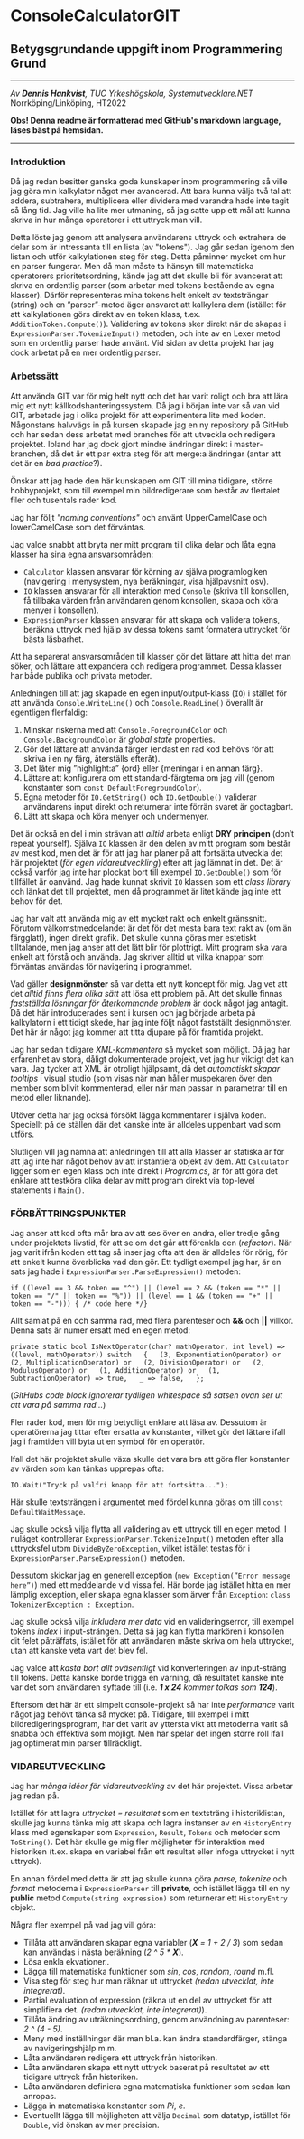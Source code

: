 # ConsoleCalculatorGIT
## Betygsgrundande uppgift inom Programmering Grund

---

*Av **Dennis Hankvist**, TUC Yrkeshögskola, Systemutvecklare.NET*
Norrköping/Linköping, HT2022

**Obs! Denna readme är formatterad med GitHub's markdown language, läses bäst på hemsidan.**

---

### Introduktion
Då jag redan besitter ganska goda kunskaper inom programmering så ville jag göra min kalkylator något mer avancerad. 
Att bara kunna välja två tal att addera, subtrahera, multiplicera eller dividera med varandra hade inte tagit så lång tid. 
Jag ville ha lite mer utmaning, så jag satte upp ett mål att kunna skriva in hur många operatorer i ett uttryck man vill. 

Detta löste jag genom att analysera användarens uttryck och extrahera de delar som är intressanta till en lista (av "tokens"). 
Jag går sedan igenom den listan och utför kalkylationen steg för steg. Detta påminner mycket om hur en parser fungerar. 
Men då man måste ta hänsyn till matematiska operatorers prioritetsordning, kände jag att det skulle bli för avancerat 
att skriva en ordentlig parser (som arbetar med tokens bestående av egna klasser).
Därför representeras mina tokens helt enkelt av textsträngar (string) och en ”parser”-metod äger ansvaret att kalkylera dem 
(istället för att kalkylationen görs direkt av en token klass, t.ex. `AdditionToken.Compute()`). 
Validering av tokens sker direkt när de skapas i `ExpressionParser.TokenizeInput()` metoden, och inte av en Lexer metod som en 
ordentlig parser hade använt. Vid sidan av detta projekt har jag dock arbetat på en mer ordentlig parser. 

### Arbetssätt
Att använda GIT var för mig helt nytt och det har varit roligt och bra att lära mig ett nytt källkodshanteringssystem. 
Då jag i början inte var så van vid GIT, arbetade jag i olika projekt för att experimentera lite med koden. 
Någonstans halvvägs in på kursen skapade jag en ny repository på GitHub och har sedan dess arbetat med branches för att 
utveckla och redigera projektet. Ibland har jag dock gjort mindre ändringar direkt i master-branchen, då det är ett par extra 
steg för att merge:a ändringar (antar att det är en *bad practice*?). 

Önskar att jag hade den här kunskapen om GIT till mina tidigare, större hobbyprojekt, som till exempel min bildredigerare 
som består av flertalet filer och tusentals rader kod. 

Jag har följt *"naming conventions"* och använt UpperCamelCase och lowerCamelCase som det förväntas.

Jag valde snabbt att bryta ner mitt program till olika delar och låta egna klasser ha sina egna ansvarsområden: 
- `Calculator` klassen ansvarar för körning av själva programlogiken (navigering i menysystem, nya beräkningar, visa 
  hjälpavsnitt osv). 
- `IO` klassen ansvarar för all interaktion med `Console` (skriva till konsollen, få tillbaka värden från användaren 
  genom konsollen, skapa och köra menyer i konsollen). 
- `ExpressionParser` klassen ansvarar för att skapa och validera tokens, beräkna uttryck med hjälp av dessa tokens 
  samt formatera uttrycket för bästa läsbarhet. 

Att ha separerat ansvarsområden till klasser gör det lättare att hitta det man söker, och lättare att expandera och 
redigera programmet. Dessa klasser har både publika och privata metoder. 

Anledningen till att jag skapade en egen input/output-klass (`IO`) i stället för att använda `Console.WriteLine()` 
och `Console.ReadLine()` överallt är egentligen flerfaldig: 
1. Minskar riskerna med att `Console.ForegroundColor` och `Console.BackgroundColor` är *global state* properties. 
2. Gör det lättare att använda färger (endast en rad kod behövs för att skriva i en ny färg, återställs efteråt). 
3. Det låter mig ”highlight:a” {ord} eller {meningar i en annan färg}. 
4. Lättare att konfigurera om ett standard-färgtema om jag vill (genom konstanter som `const DefaultForegroundColor`). 
5. Egna metoder för `IO.GetString()` och `IO.GetDouble()` validerar användarens input direkt och returnerar inte 
   förrän svaret är godtagbart. 
6. Lätt att skapa och köra menyer och undermenyer. 

Det är också en del i min strävan att *alltid* arbeta enligt **DRY principen** (don’t repeat yourself). 
Själva `IO` klassen är den delen av mitt program som består av mest kod, men det är för att jag har planer på att 
fortsätta utveckla det här projektet (*för egen vidareutveckling*) efter att jag lämnat in det. 
Det är också varför jag inte har plockat bort till exempel `IO.GetDouble()` som för tillfället är oanvänd. 
Jag hade kunnat skrivit `IO` klassen som ett *class library* och länkat det till projektet, men då programmet är 
litet kände jag inte ett behov för det. 

Jag har valt att använda mig av ett mycket rakt och enkelt gränssnitt. Förutom välkomstmeddelandet är det för det mesta 
bara text rakt av (om än färgglatt), ingen direkt grafik. Det skulle kunna göras mer estetiskt tilltalande, men jag anser 
att det lätt blir för plottrigt. Mitt program ska vara enkelt att förstå och använda. 
Jag skriver alltid ut vilka knappar som förväntas användas för navigering i programmet. 

Vad gäller **designmönster** så var detta ett nytt koncept för mig. Jag vet att det *alltid finns flera olika sätt* att lösa 
ett problem på. Att det skulle finnas *fastställda lösningar för återkommande problem* är dock något jag antagit. 
Då det här introducerades sent i kursen och jag började arbeta på kalkylatorn i ett tidigt skede, har jag inte följt något 
fastställt designmönster. Det här är något jag kommer att titta djupare på för framtida projekt. 

Jag har sedan tidigare *XML-kommentera* så mycket som möjligt. Då jag har erfarenhet av stora, dåligt dokumenterade 
projekt, vet jag hur viktigt det kan vara. Jag tycker att XML är otroligt hjälpsamt, då det *automatiskt skapar tooltips* i 
visual studio (som visas när man håller muspekaren över den member som blivit kommenterad, eller när man passar in parametrar 
till en metod eller liknande). 

Utöver detta har jag också försökt lägga kommentarer i själva koden. Speciellt på de ställen där det kanske inte är alldeles 
uppenbart vad som utförs. 

Slutligen vill jag nämna att anledningen till att alla klasser är statiska är för att jag inte har något behov av att 
instantiera objekt av dem. Att `Calculator` ligger som en egen klass och inte direkt i *Program.cs*, är för att göra det 
enklare att testköra olika delar av mitt program direkt via top-level statements i `Main()`. 

### FÖRBÄTTRINGSPUNKTER
Jag anser att kod ofta mår bra av att ses över en andra, eller tredje gång under projektets livstid, för att se om det går 
att förenkla den (*refactor*). När jag varit ifrån koden ett tag så inser jag ofta att den är alldeles för rörig, för att 
enkelt kunna överblicka vad den gör. Ett tydligt exempel jag har, är en sats jag hade i `ExpressionParser.ParseExpression()`
metoden: 

`if ((level == 3 && token == "^") || (level == 2 && (token == "*" || token == "/" || token == "%")) || (level == 1 && (token == "+" || token == "-"))) { /* code here */}` 

Allt samlat på en och samma rad, med flera parenteser och **&&** och **||** villkor. Denna sats är numer ersatt med en egen metod: 

`private static bool IsNextOperator(char? mathOperator, int level) => ((level, mathOperator)) switch  
    {  
        (3, ExponentiationOperator) or  
        (2, MultiplicationOperator) or  
        (2, DivisionOperator) or  
        (2, ModulusOperator) or  
        (1, AdditionOperator) or  
        (1, SubtractionOperator) => true,  
        _ => false,  
    };`

(*GitHubs code block ignorerar tydligen whitespace så satsen ovan ser ut att vara på samma rad...*)

Fler rader kod, men för mig betydligt enklare att läsa av. Dessutom är operatörerna jag tittar efter ersatta av konstanter, 
vilket gör det lättare ifall jag i framtiden vill byta ut en symbol för en operatör.

Ifall det här projektet skulle växa skulle det vara bra att göra fler konstanter av värden som kan tänkas upprepas ofta: 

`IO.Wait("Tryck på valfri knapp för att fortsätta...");`

Här skulle textsträngen i argumentet med fördel kunna göras om till `const DefaultWaitMessage`.

Jag skulle också vilja flytta all validering av ett uttryck till en egen metod. I nuläget kontrollerar `ExpressionParser.TokenizeInput()` 
metoden efter alla uttrycksfel utom `DivideByZeroException`, vilket istället testas för i `ExpressionParser.ParseExpression()` metoden. 

Dessutom skickar jag en generell exception (`new Exception(”Error message here”)`) med ett meddelande vid vissa fel. 
Här borde jag istället hitta en mer lämplig exception, eller skapa egna klasser som ärver från `Exception`: 
`class TokenizerException : Exception`. 

Jag skulle också vilja *inkludera mer data* vid en valideringserror, till exempel tokens *index* i input-strängen. Detta så jag 
kan flytta markören i konsollen dit felet påträffats, istället för att användaren måste skriva om hela uttrycket, utan att 
kanske veta vart det blev fel. 

Jag valde att *kasta bort allt oväsentligt* vid konverteringen av input-sträng till tokens. 
Detta kanske borde trigga en varning, då resultatet kanske inte var det som användaren syftade till (i.e. ***1 x 24** kommer tolkas som **124***).

Eftersom det här är ett simpelt console-projekt så har inte *performance* varit något jag behövt tänka så mycket på. 
Tidigare, till exempel i mitt bildredigeringsprogram, har det varit av yttersta vikt att metoderna varit så snabba och 
effektiva som möjligt. Men här spelar det ingen större roll ifall jag optimerat min parser tillräckligt.

### VIDAREUTVECKLING

Jag har *många idéer för vidareutveckling* av det här projektet. Vissa arbetar jag redan på.

Istället för att lagra *uttrycket = resultatet* som en textsträng i historiklistan, skulle jag kunna tänka mig att skapa och 
lagra instanser av en `HistoryEntry` klass med egenskaper som `Expression`, `Result`, `Tokens` och metoder som `ToString()`. 
Det här skulle ge mig fler möjligheter för interaktion med historiken (t.ex. skapa en variabel från ett resultat eller 
infoga uttrycket i nytt uttryck).

En annan fördel med detta är att jag skulle kunna göra *parse*, *tokenize* och *format* metoderna i `ExpressionParser` till 
**private**, och istället lägga till en ny **public** metod `Compute(string expression)` som returnerar ett `HistoryEntry` objekt.

Några fler exempel på vad jag vill göra:

- Tillåta att användaren skapar egna variabler (***X** = 1 + 2 / 3*) som sedan kan användas i nästa beräkning (*2 ^ 5 \* **X***).
- Lösa enkla ekvationer..
- Lägga till matematiska funktioner som *sin*, *cos*, *random*, *round* m.fl.
- Visa steg för steg hur man räknar ut uttrycket *(redan utvecklat, inte integrerat)*.
- Partial evaluation of expression (räkna ut en del av uttrycket för att simplifiera det. *(redan utvecklat, inte integrerat)*).
- Tillåta ändring av uträkningsordning, genom användning av parenteser: *2 ^ (4 - 5)*.
- Meny med inställningar där man bl.a. kan ändra standardfärger, stänga av navigeringshjälp m.m.
- Låta användaren redigera ett uttryck från historiken.
- Låta användaren skapa ett nytt uttryck baserat på resultatet av ett tidigare uttryck från historiken.
- Låta användaren definiera egna matematiska funktioner som sedan kan anropas.
- Lägga in matematiska konstanter som *Pi*, *e*.
- Eventuellt lägga till möjligheten att välja `Decimal` som datatyp, istället för `Double`, vid önskan av mer precision.
